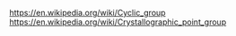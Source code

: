 
https://en.wikipedia.org/wiki/Cyclic_group
https://en.wikipedia.org/wiki/Crystallographic_point_group

